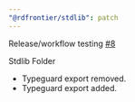 ```yaml
---
"@rdfrontier/stdlib": patch
---
```

    
Release/workflow testing [#8](https://github.com/JantaeLeckie/frontier_test/pull/8)
    
Stdlib Folder 
  - Typeguard export removed.
  - Typeguard export added. 
